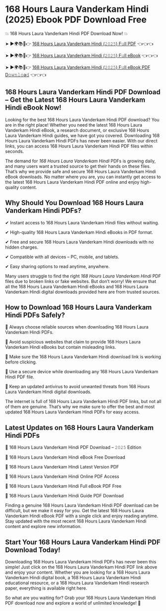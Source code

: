 # 168 Hours Laura Vanderkam Hindi (2025) Ebook PDF Download Free

💥 168 Hours Laura Vanderkam Hindi PDF Download Now! 💥

➤ ►🌍📚📱👉 [168 Hours Laura Vanderkam Hindi (𝟸𝟶𝟸𝟻) F𝚞ll PDF](https://getpdf.xyz/168-hours-laura-vanderkam-hindi) 👈👈👈


➤ ►🌍📚📱👉 [168 Hours Laura Vanderkam Hindi (𝟸𝟶𝟸𝟻) F𝚞ll eBook](https://getpdf.xyz/168-hours-laura-vanderkam-hindi) 👈👈👈


➤ ►🌍📚📱👉 [168 Hours Laura Vanderkam Hindi (𝟸𝟶𝟸𝟻) F𝚞ll eBook PDF D𝚘𝚠𝚗𝚕𝚘a𝚍](https://getpdf.xyz/168-hours-laura-vanderkam-hindi) 👈👈👈


## 168 Hours Laura Vanderkam Hindi PDF Download – Get the Latest 168 Hours Laura Vanderkam Hindi eBook Now!

Looking for the best 168 Hours Laura Vanderkam Hindi PDF download? You are in the right place! Whether you need the latest 168 Hours Laura Vanderkam Hindi eBook, a research document, or exclusive 168 Hours Laura Vanderkam Hindi guides, we have got you covered. Downloading 168 Hours Laura Vanderkam Hindi PDFs has never been easier. With our direct links, you can access 168 Hours Laura Vanderkam Hindi PDF files within seconds.

The demand for *168 Hours Laura Vanderkam Hindi* PDFs is growing daily, and many users want a trusted source to get their hands on these files. That’s why we provide safe and secure 168 Hours Laura Vanderkam Hindi eBook downloads. No matter where you are, you can instantly get access to the latest 168 Hours Laura Vanderkam Hindi PDF online and enjoy high-quality content.

## Why Should You Download 168 Hours Laura Vanderkam Hindi PDFs?

✔ Instant access to 168 Hours Laura Vanderkam Hindi files without waiting.

✔ High-quality 168 Hours Laura Vanderkam Hindi eBooks in PDF format.

✔ Free and secure 168 Hours Laura Vanderkam Hindi downloads with no hidden charges.

✔ Compatible with all devices – PC, mobile, and tablets.

✔ Easy sharing options to read anytime, anywhere.

Many users struggle to find the right *168 Hours Laura Vanderkam Hindi* PDF files due to broken links or fake websites. But don’t worry! We ensure that all the 168 Hours Laura Vanderkam Hindi eBooks and 168 Hours Laura Vanderkam Hindi digital downloads provided here are from trusted sources.

## How to Download 168 Hours Laura Vanderkam Hindi PDFs Safely?

📌 Always choose reliable sources when downloading 168 Hours Laura Vanderkam Hindi PDFs.

📌 Avoid suspicious websites that claim to provide 168 Hours Laura Vanderkam Hindi eBooks but contain misleading links.

📌 Make sure the 168 Hours Laura Vanderkam Hindi download link is working before clicking.

📌 Use a secure device while downloading any 168 Hours Laura Vanderkam Hindi PDF file.

📌 Keep an updated antivirus to avoid unwanted threats from 168 Hours Laura Vanderkam Hindi digital downloads.

The internet is full of 168 Hours Laura Vanderkam Hindi PDF links, but not all of them are genuine. That’s why we make sure to offer the best and most updated 168 Hours Laura Vanderkam Hindi PDFs for easy access.

## Latest Updates on 168 Hours Laura Vanderkam Hindi PDFs

🔹 168 Hours Laura Vanderkam Hindi PDF Download – 𝟸𝟶𝟸𝟻 Edition

🔹 168 Hours Laura Vanderkam Hindi eBook Free Download

🔹 168 Hours Laura Vanderkam Hindi Latest Version PDF

🔹 168 Hours Laura Vanderkam Hindi Online PDF Access

🔹 168 Hours Laura Vanderkam Hindi Full eBook PDF Free

🔹 168 Hours Laura Vanderkam Hindi Guide PDF Download

Finding a genuine 168 Hours Laura Vanderkam Hindi PDF download can be difficult, but we make it easy for you. Get the latest 168 Hours Laura Vanderkam Hindi eBook PDF with a single click and enjoy reading anytime. Stay updated with the most recent 168 Hours Laura Vanderkam Hindi content and explore new information.

## Start Your 168 Hours Laura Vanderkam Hindi PDF Download Today!

Downloading 168 Hours Laura Vanderkam Hindi PDFs has never been this simple! Just click on the 168 Hours Laura Vanderkam Hindi PDF link above and enjoy your content. Whether you are looking for a 168 Hours Laura Vanderkam Hindi digital book, a 168 Hours Laura Vanderkam Hindi educational resource, or a 168 Hours Laura Vanderkam Hindi research paper, everything is available right here.

So what are you waiting for? Grab your 168 Hours Laura Vanderkam Hindi PDF download now and explore a world of unlimited knowledge! 🚀